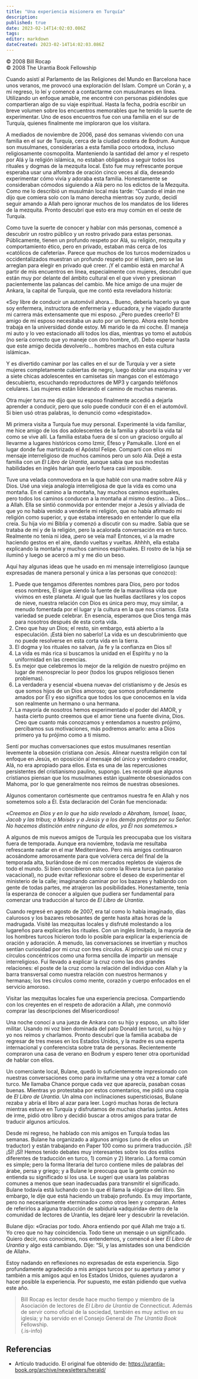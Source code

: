 ```yaml
---
title: "Una experiencia misionera en Turquía"
description: 
published: true
date: 2023-02-14T14:02:03.086Z
tags: 
editor: markdown
dateCreated: 2023-02-14T14:02:03.086Z
---
```


<p class="v-card v-sheet theme--light grey lighten-3 px-2">© 2008 Bill Rocap<br>© 2008 The Urantia Book Fellowship</p>

Cuando asistí al Parlamento de las Religiones del Mundo en Barcelona hace unos veranos, me provocó una exploración del Islam. Compré un Corán y, a mi regreso, lo leí y comencé a contactarme con musulmanes en línea. Utilizando un enfoque amable, me encontré con personas pidiéndoles que compartieran algo de su viaje espiritual. Hasta la fecha, podría escribir un breve volumen sobre los encuentros memorables que he tenido la suerte de experimentar. Uno de esos encuentros fue con una familia en el sur de Turquía, quienes finalmente me imploraron que los visitara.

A mediados de noviembre de 2006, pasé dos semanas viviendo con una familia en el sur de Turquía, cerca de la ciudad costera de Bodrum. Aunque son musulmanes, considerarías a esta familia poco ortodoxa, incluso religiosamente cosmopolita. Manteniendo la santidad del amor y el respeto por Alá y la religión islámica, no estaban obligados a seguir todos los rituales y dogmas de la mezquita local. Esto fue muy refrescante porque esperaba usar una alfombra de oración cinco veces al día, deseando experimentar cómo vivía y adoraba esta familia. Honestamente se consideraban cómodos siguiendo a Alá pero no los edictos de la Mezquita. Como me lo describió un musulmán local más tarde: “Cuando el imán me dijo que comiera solo con la mano derecha mientras soy zurdo, decidí seguir amando a Allah pero ignorar muchos de los mandatos de los líderes de la mezquita. Pronto descubrí que esto era muy común en el oeste de Turquía.

Como tuve la suerte de conocer y hablar con más personas, comencé a descubrir un rostro público y un rostro privado para estas personas. Públicamente, tienen un profundo respeto por Alá, su religión, mezquita y comportamiento ético, pero en privado, estaban más cerca de los «católicos de cafetería». Parece que muchos de los turcos modernizados u occidentalizados muestran un profundo respeto por el Islam, pero se las arreglan para elegir en privado qué creer. ¡Y el cambio está en marcha! A partir de mis encuentros en línea, especialmente con mujeres, descubrí que están muy por delante del ámbito cultural en el que viven y presionan pacientemente las palancas del cambio. Me hice amigo de una mujer de Ankara, la capital de Turquía, que me contó esta reveladora historia:

«Soy libre de conducir un automóvil ahora... Bueno, debería hacerlo ya que soy enfermera, instructora de enfermería y educadora, y he viajado durante mi carrera más extensamente que mi esposo. ¿Pero puedes creerlo? El amigo de mi esposo necesitaba un auto por un tiempo. Ahora este hombre trabaja en la universidad donde estoy. Mi marido le da mi coche. Él maneja mi auto y lo veo estacionado allí todos los días, mientras yo tomo el autobús (no sería correcto que yo maneje con otro hombre, uf). Debo esperar hasta que este amigo decida devolverlo... hombres machos en esta cultura islámica».  

Y es divertido caminar por las calles en el sur de Turquía y ver a siete mujeres completamente cubiertas de negro, luego doblar una esquina y ver a siete chicas adolescentes en camisetas sin mangas con el estómago descubierto, escuchando reproductores de MP3 y cargando teléfonos celulares. Las mujeres están liderando el camino de muchas maneras.

Otra mujer turca me dijo que su esposo finalmente accedió a dejarla aprender a conducir, pero que solo puede conducir con él en el automóvil. Si bien usó otras palabras, lo denunció como «despistado».

Mi primera visita a Turquía fue muy personal. Experimenté la vida familiar, me hice amigo de los dos adolescentes de la familia y absorbí la vida tal como se vive allí. La familia estaba fuera de sí con un gracioso orgullo al llevarme a lugares históricos como Izmir, Éfeso y Pamukalle. Lloré en el lugar donde fue martirizado el Apóstol Felipe. Compartí con ellos mi mensaje interreligioso de muchos caminos pero un solo Alá. Dejé a esta familia con un _El Libro de Urantia_, aunque sabía que sus modestas habilidades en inglés harían que leerlo fuera casi imposible.

Tuve una velada conmovedora en la que hablé con una madre sobre Alá y Dios. Usé una vieja analogía interreligiosa de que la vida es como una montaña. En el camino a la montaña, hay muchos caminos espirituales, pero todos los caminos conducen a la montaña al mismo destino... a Dios... a Allah. Ella se sintió conmovida por entender mejor a Jesús y aliviada de que yo no había venido a venderle mi religión, que no había afirmado mi religión como superior, y que estaba interesado en entender lo que ella creía. Su hija vio mi Biblia y comenzó a discutir con su madre. Sabía que se trataba de mí y de la religión, pero la acalorada conversación era en turco. Realmente no tenía ni idea, ¡pero se veía mal! Entonces, vi a la madre haciendo gestos en el aire, dando vueltas y vueltas. Ahhhh, ella estaba explicando la montaña y muchos caminos espirituales. El rostro de la hija se iluminó y luego se acercó a mí y me dio un beso.

Aquí hay algunas ideas que he usado en mi mensaje interreligioso (aunque expresadas de manera personal y única a las personas que conozco):

1. Puede que tengamos diferentes nombres para Dios, pero por todos esos nombres, Él sigue siendo la fuente de la maravillosa vida que vivimos en este planeta. Al igual que las huellas dactilares y los copos de nieve, nuestra relación con Dios es única pero muy, muy similar, a menudo fomentada por el lugar y la cultura en la que nos criamos. Esta variedad se puede celebrar. En esencia, esperamos que Dios tenga más para nosotros después de esta corta vida.
2. Creo que hay un Dios; el resto, sin embargo, está abierto a la especulación. ¡Está bien no saberlo! La vida es un descubrimiento que no puede resolverse en esta corta vida en la tierra.
3. El dogma y los rituales no salvan, ¡la fe y la confianza en Dios sí!
4. La vida es más rica si buscamos la unidad en el Espíritu y no la uniformidad en las creencias.
5. Es mejor que celebremos lo mejor de la religión de nuestro prójimo en lugar de menospreciar lo peor (todos los grupos religiosos tienen problemas).
6. La verdadera y esencial «buena nueva» del cristianismo y de Jesús es que somos hijos de un Dios amoroso; que somos profundamente amados por Él y eso significa que todos los que conocemos en la vida son realmente un hermano o una hermana.
7. La mayoría de nosotros hemos experimentado el poder del AMOR, y hasta cierto punto creemos que el amor tiene una fuente divina, Dios. Creo que cuanto más conozcamos y entendamos a nuestro prójimo, percibamos sus motivaciones, más podremos amarlo: ama a Dios primero ya tu prójimo como a ti mismo.  

Sentí por muchas conversaciones que estos musulmanes resentían levemente la obsesión cristiana con Jesús. Alinear nuestra religión con tal enfoque en Jesús, en oposición al mensaje del único y verdadero creador, Alá, no era apropiado para ellos. Esta es una de las repercusiones persistentes del cristianismo paulino, supongo. Les recordé que algunos cristianos piensan que los musulmanes están igualmente obsesionados con Mahoma, por lo que generalmente nos reímos de nuestras obsesiones.

Algunos comentaron cortésmente que centramos nuestra fe en Allah y nos sometemos solo a Él. Esta declaración del Corán fue mencionada:

«_Creemos en Dios y en lo que ha sido revelado a Abraham, Ismael, Isaac, Jacob y las tribus; a Moisés y a Jesús y a los demás profetas por su Señor. No hacemos distinción entre ninguno de ellos, ya Él nos sometemos._»

A algunos de mis nuevos amigos de Turquía les preocupaba que los visitara fuera de temporada. Aunque era noviembre, todavía me resultaba refrescante nadar en el mar Mediterráneo. Pero mis amigos continuaron acosándome amorosamente para que volviera cerca del final de la temporada alta, burlándose de mí con mercados repletos de viajeros de todo el mundo. Si bien concibieron esto como la Rivera turca (un paraíso vacacional), no pude evitar reflexionar sobre el deseo de experimentar el ministerio de la calle; imaginando caminar por los bazares y hablando con gente de todas partes, me atrajeron las posibilidades. Honestamente, tenía la esperanza de conocer a alguien que pudiera ser fundamental para comenzar una traducción al turco de _El Libro de Urantia_.

Cuando regresé en agosto de 2007, era tal como lo había imaginado, días calurosos y los bazares rebosantes de gente hasta altas horas de la madrugada. Visité las mezquitas locales y disfruté molestando a los lugareños para explicarles los rituales. Con un inglés limitado, la mayoría de los hombres turcos hicieron todo lo posible para explicar la experiencia de oración y adoración. A menudo, las conversaciones se invertían y muchos sentían curiosidad por mi cruz con tres círculos. Al principio usé mi cruz y círculos concéntricos como una forma sencilla de impartir un mensaje interreligioso. Fui llevado a explicar la cruz como las dos grandes relaciones: el poste de la cruz como la relación del individuo con Allah y la barra transversal como nuestra relación con nuestros hermanos y hermanas; los tres círculos como mente, corazón y cuerpo enfocados en el servicio amoroso.

Visitar las mezquitas locales fue una experiencia preciosa. Compartiendo con los creyentes en el respeto de adoración a Allah, ¡me conmovió comprar las descripciones del Misericordioso!

Una noche conocí a una jueza de Ankara con su hijo y esposo, un alto líder militar. Usando mi voz bien dominada del pato Donald (en turco), su hijo y yo nos reímos y charlamos. Pronto descubrí que la familia acababa de regresar de tres meses en los Estados Unidos, y la madre es una experta internacional y conferencista sobre trata de personas. Recientemente compraron una casa de verano en Bodrum y espero tener otra oportunidad de hablar con ellos.

Un comerciante local, Bulane, quedó lo suficientemente impresionado con nuestras conversaciones como para invitarme una y otra vez a tomar café turco. Me llamaba Chance porque cada vez que aparecía, pasaban cosas buenas. Mientras yo protestaba por estos comentarios, me pidió una copia de _El Libro de Urantia_. Un alma con inclinaciones supersticiosas, Bulane rezaba y abría el libro al azar para leer. Logró muchas horas de lectura mientras estuve en Turquía y disfrutamos de muchas charlas juntos. Antes de irme, pidió otro libro y decidió buscar a otros amigos para tratar de traducir algunos artículos.

Desde mi regreso, he hablado con mis amigos en Turquía todas las semanas. Bulane ha organizado a algunos amigos (uno de ellos un traductor) y están trabajando en Paper 100 como su primera traducción. ¡SÍ! ¡SÍ! ¡SÍ! Hemos tenido debates muy interesantes sobre los dos estilos diferentes de traducción en turco, 1) común y 2) literario. La forma común es simple; pero la forma literaria del turco contiene miles de palabras del árabe, persa y griego; y a Bulane le preocupa que la gente común no entienda su significado si los usa. Le sugerí que usara las palabras comunes a menos que sean inadecuadas para transmitir el significado. Bulane todavía está luchando con lo que él llama la «lógica» del libro. Sin embargo, le dije que está haciendo un trabajo profundo. Es muy importante, pero no necesariamente «terminado» como otros leen y comparan. Antes de referirlos a alguna traducción de sabiduría «adquirida» dentro de la comunidad de lectores de Urantia, les dejaré leer y descubrir la revelación.

Bulane dijo: «Gracias por todo. Ahora entiendo por qué Allah me trajo a ti. Yo creo que no hay coincidencia. Todo tiene un mensaje o un significado. Quiero decir, nos conocimos, nos entendemos, y comencé a leer _El Libro de Urantia_ y algo está cambiando. Dije: “Sí, y las amistades son una bendición de Allah».

Estoy nadando en reflexiones no expresadas de esta experiencia. Sigo profundamente agradecido a mis amigos turcos por su apertura y amor y también a mis amigos aquí en los Estados Unidos, quienes ayudaron a hacer posible la experiencia. Por supuesto, me están pidiendo que vuelva este año.  

> Bill Rocap es lector desde hace mucho tiempo y miembro de la Asociación de lectores de _El Libro de Urantia_ de Connecticut. Además de servir como oficial de la sociedad, también es muy activo en su iglesia; y ha servido en el Consejo General de _The Urantia Book_ Fellowship.  
{.is-info}

## Referencias

- Artículo traducido. El original fue obtenido de: https://urantia-book.org/archive/newsletters/herald/